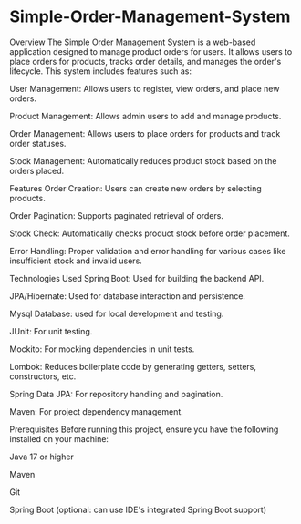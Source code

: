 # Simple-Order-Management-System
Overview
The Simple Order Management System is a web-based application designed to manage product orders for users. It allows users to place orders for products, tracks order details, and manages the order's lifecycle. This system includes features such as:

User Management: Allows users to register, view orders, and place new orders.

Product Management: Allows admin users to add and manage products.

Order Management: Allows users to place orders for products and track order statuses.

Stock Management: Automatically reduces product stock based on the orders placed.

Features
Order Creation: Users can create new orders by selecting products.

Order Pagination: Supports paginated retrieval of orders.

Stock Check: Automatically checks product stock before order placement.

Error Handling: Proper validation and error handling for various cases like insufficient stock and invalid users.

Technologies Used
Spring Boot: Used for building the backend API.

JPA/Hibernate: Used for database interaction and persistence.

Mysql Database: used for local development and testing.

JUnit: For unit testing.

Mockito: For mocking dependencies in unit tests.

Lombok: Reduces boilerplate code by generating getters, setters, constructors, etc.

Spring Data JPA: For repository handling and pagination.

Maven: For project dependency management.

Prerequisites
Before running this project, ensure you have the following installed on your machine:

Java 17 or higher

Maven

Git

Spring Boot (optional: can use IDE's integrated Spring Boot support)
